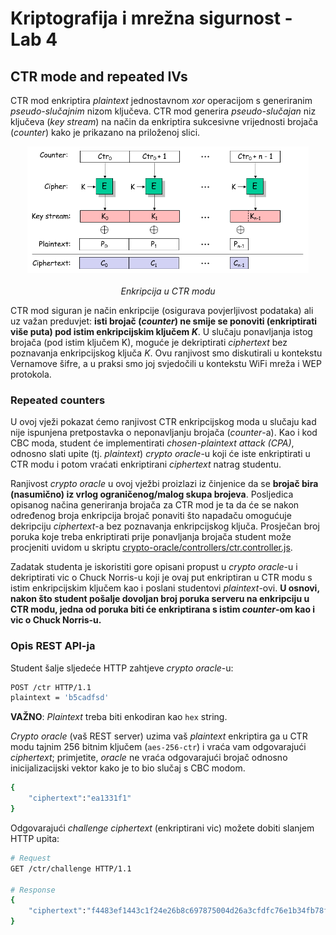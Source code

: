 # **Kriptografija i mrežna sigurnost - Lab 4**

## CTR mode and repeated IVs

CTR mod enkriptira _plaintext_ jednostavnom _xor_ operacijom s generiranim _pseudo-slučajnim_ nizom ključeva.
CTR mod generira _pseudo-slučajan_ niz ključeva (_key stream_) na način da enkriptira sukcesivne vrijednosti brojača (_counter_) kako je prikazano na priloženoj slici.

<p align="center">
<img src="../img/ctr.png" alt="CTR encryption" width="450px" height="auto"/>
<br><br>
<em>Enkripcija u CTR modu</em>
</p>

CTR mod siguran je način enkripcije (osigurava povjerljivost podataka) ali uz važan preduvjet: **isti brojač (_counter_) ne smije se ponoviti (enkriptirati više puta) pod istim enkripcijskim ključem _K_**. U slučaju ponavljanja istog brojača (pod istim ključem K), moguće je dekriptirati _ciphertext_ bez poznavanja enkripcijskog ključa _K_. Ovu ranjivost smo diskutirali u kontekstu Vernamove šifre, a u praksi smo joj svjedočili u kontekstu WiFi mreža i WEP protokola.

### Repeated counters

U ovoj vježi pokazat ćemo ranjivost CTR enkripcijskog moda u slučaju kad nije ispunjena pretpostavka o neponavljanju brojača (_counter_-a). Kao i kod CBC moda, student će implementirati _chosen-plaintext attack (CPA)_, odnosno slati upite (tj. _plaintext_) _crypto oracle_-u koji će iste enkriptirati u CTR modu i potom vraćati enkriptirani _ciphertext_ natrag studentu.

Ranjivost _crypto oracle_ u ovoj vježbi proizlazi iz činjenice da se **brojač bira (nasumično) iz vrlog ograničenog/malog skupa brojeva**. Posljedica opisanog načina generiranja brojača za CTR mod je ta da će se nakon određenog broja enkripcija brojač ponaviti što napadaču omogućuje dekripciju _ciphertext_-a bez poznavanja enkripcijskog ključa. Prosječan broj poruka koje treba enkriptirati prije ponavljanja brojača student može procjeniti uvidom u skriptu [crypto-oracle/controllers/ctr.controller.js](/crypto-oracle/controllers/ctr.controller.js).

Zadatak studenta je iskoristiti gore opisani propust u _crypto oracle_-u i dekriptirati vic o Chuck Norris-u koji je ovaj put enkriptiran u CTR modu s istim enkripcijskim ključem kao i poslani studentovi _plaintext_-ovi. **U osnovi, nakon što student pošalje dovoljan broj poruka serveru na enkripciju u CTR modu, jedna od poruka biti će enkriptirana s istim _counter_-om kao i vic o Chuck Norris-u.**

### Opis REST API-ja

Student šalje sljedeće HTTP zahtjeve _crypto oracle_-u:

```Bash
POST /ctr HTTP/1.1
plaintext = 'b5cadfsd'
```

**VAŽNO**: _Plaintext_ treba biti enkodiran kao `hex` string.

_Crypto oracle_ (vaš REST server) uzima vaš _plaintext_ enkriptira ga u CTR modu tajnim 256 bitnim ključem (`aes-256-ctr`) i vraća vam odgovarajući _ciphertext_; primjetite, _oracle_ ne vraća odgovarajući brojač odnosno inicijalizacijski vektor kako je to bio slučaj s CBC modom.

```Bash
{
    "ciphertext":"ea1331f1"
}
```

Odgovarajući _challenge ciphertext_ (enkriptirani vic) možete dobiti slanjem HTTP upita:

```Bash
# Request
GET /ctr/challenge HTTP/1.1

# Response
{
    "ciphertext":"f4483ef1443c1f24e26b8c697875004d26a3cfdfc76e1b34fb78facc97009f2bb599a5a97addc444409b4ea38d"
}
```

